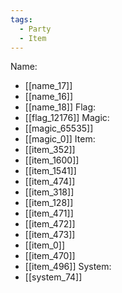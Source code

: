 ```yaml
---
tags:
  - Party
  - Item
---
```

Name:
- [[name_17]]
- [[name_16]]
- [[name_18]]
Flag:
- [[flag_12176]]
Magic:
- [[magic_65535]]
- [[magic_0]]
Item:
- [[item_352]]
- [[item_1600]]
- [[item_1541]]
- [[item_474]]
- [[item_318]]
- [[item_128]]
- [[item_471]]
- [[item_472]]
- [[item_473]]
- [[item_0]]
- [[item_470]]
- [[item_496]]
System:
- [[system_74]]
